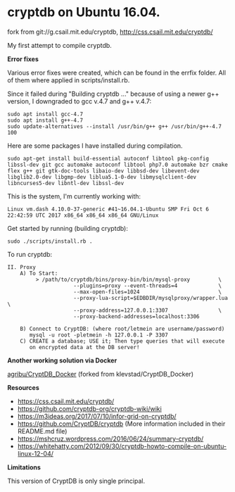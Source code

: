 # cryptdb on Ubuntu 16.04.
fork from git://g.csail.mit.edu/cryptdb, http://css.csail.mit.edu/cryptdb/

My first attempt to compile cryptdb. 

**Error fixes**

Various error fixes were created, which can be found in the errfix folder. 
All of them where applied in scripts/install.rb.

Since it failed during "Building cryptdb ..." because of using a newer g++ version, I downgraded to gcc v.4.7 and g++ v.4.7:
```
sudo apt install gcc-4.7
sudo apt install g++-4.7
sudo update-alternatives --install /usr/bin/g++ g++ /usr/bin/g++-4.7 100
```

Here are some packages I have installed during compilation.
```
sudo apt-get install build-essential autoconf libtool pkg-config libssl-dev git gcc automake autoconf libtool php7.0 automake bzr cmake flex g++ git gtk-doc-tools libaio-dev libbsd-dev libevent-dev libglib2.0-dev libgmp-dev liblua5.1-0-dev libmysqlclient-dev libncurses5-dev libntl-dev libssl-dev
```

This is the system, I'm currently working with:
```
Linux vm.dash 4.10.0-37-generic #41~16.04.1-Ubuntu SMP Fri Oct 6 22:42:59 UTC 2017 x86_64 x86_64 x86_64 GNU/Linux
```

Get started by running (building cryptdb):
```
sudo ./scripts/install.rb .
```

To run cryptdb:
```
II. Proxy
    A) To Start: 
         > /path/to/cryptdb/bins/proxy-bin/bin/mysql-proxy         \
                     --plugins=proxy --event-threads=4             \
                     --max-open-files=1024                         \
                     --proxy-lua-script=$EDBDIR/mysqlproxy/wrapper.lua \
                     --proxy-address=127.0.0.1:3307                \
                     --proxy-backend-addresses=localhost:3306

    B) Connect to CryptDB: (where root/letmein are username/password)
       mysql -u root -pletmein -h 127.0.0.1 -P 3307
    C) CREATE a database; USE it; Then type queries that will execute
       on encrypted data at the DB server!
```

**Another working solution via Docker**

[agribu/CryptDB_Docker](https://github.com/agribu/CryptDB_Docker)
(forked from klevstad/CryptDB_Docker)

**Resources**

* https://css.csail.mit.edu/cryptdb/
* https://github.com/cryptdb-org/cryptdb-wiki/wiki
* https://m3ideas.org/2017/07/10/infor-grid-on-cryptdb/
* https://github.com/CryptDB/cryptdb (More information included in their README.md file)
* https://mshcruz.wordpress.com/2016/06/24/summary-cryptdb/
* https://whitehatty.com/2012/09/30/cryptdb-howto-compile-on-ubuntu-linux-12-04/

**Limitations**

This version of CryptDB is only single principal.
